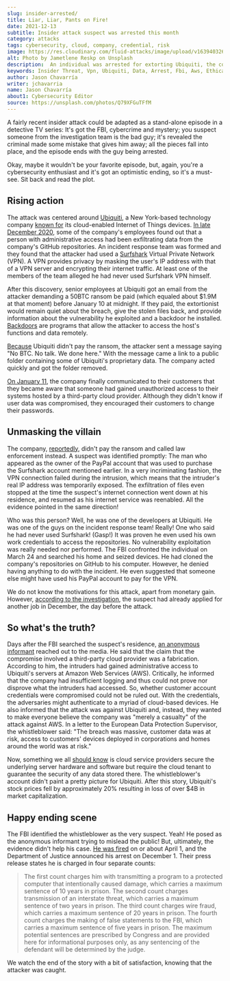 ```yaml
---
slug: insider-arrested/
title: Liar, Liar, Pants on Fire!
date: 2021-12-13
subtitle: Insider attack suspect was arrested this month
category: attacks
tags: cybersecurity, cloud, company, credential, risk
image: https://res.cloudinary.com/fluid-attacks/image/upload/v1639403262/blog/insider-arrested/cover_insider.webp
alt: Photo by Jametlene Reskp on Unsplash
description:  An individual was arrested for extorting Ubiquiti, the company where he worked as a developer. In this post, we narrate the key points of his attack.
keywords: Insider Threat, Vpn, Ubiquiti, Data, Arrest, Fbi, Aws, Ethical Hacking, Pentesting
author: Jason Chavarría
writer: jchavarria
name: Jason Chavarría
about1: Cybersecurity Editor
source: https://unsplash.com/photos/Q79XFGuTFfM
---
```


A fairly recent insider attack could be adapted
as a stand-alone episode in a detective TV series:
It's got the FBI,
cybercrime and mystery;
you suspect someone from the investigation team is the bad guy;
it's revealed the criminal made some mistake that gives him away;
all the pieces fall into place,
and the episode ends with the guy being arrested.

Okay,
maybe it wouldn't be your favorite episode,
but, again,
you're a cybersecurity enthusiast
and it's got an optimistic ending,
so it's a must-see.
Sit back and read the plot.

## Rising action

The attack was centered around [Ubiquiti](https://www.ui.com/),
a New York-based technology company [known for](https://krebsonsecurity.com/2021/03/whistleblower-ubiquiti-breach-catastrophic/)
its cloud-enabled Internet of Things devices.
[In late December 2020](https://www.justice.gov/usao-sdny/press-release/file/1452706/download),
some of the company's employees found out
that a person with administrative access had been exfiltrating data
from the company's GitHub repositories.
An incident response team was formed
and they found
that the attacker had used a [Surfshark](https://surfshark.com/)
Virtual Private Network (VPN).
A VPN provides privacy by masking the user's IP address
with that of a VPN server
and encrypting their internet traffic.
At least one of the members of the team alleged
he had never used Surfshark VPN himself.

After this discovery,
senior employees at Ubiquiti got an email from the attacker
demanding a 50BTC ransom be paid
(which equaled about $1.9M at that moment)
before January 10 at midnight.
If they paid,
the extortionist would remain quiet about the breach,
give the stolen files back,
and provide information about the vulnerability he exploited
and a backdoor he installed.
[Backdoors](https://nvlpubs.nist.gov/nistpubs/SpecialPublications/NIST.SP.800-83r1.pdf)
are programs
that allow the attacker to access the host's functions and data remotely.

[Because](https://www.justice.gov/usao-sdny/press-release/file/1452706/download)
Ubiquiti didn't pay the ransom,
the attacker sent a message saying "No BTC. No talk. We done here."
With the message came a link to a public folder
containing some of Ubiquiti's proprietary data.
The company acted quickly and got the folder removed.

[On January 11](https://twitter.com/pcsecz/status/1348741883695165442),
the company finally communicated to their customers
that they became aware
that someone had gained unauthorized access to their systems
hosted by a third-party cloud provider.
Although they didn't know if user data was compromised,
they encouraged their customers to change their passwords.

## Unmasking the villain

The company,
[reportedly](https://therecord.media/former-ubiquiti-employee-charged-with-hacking-and-extorting-company/),
didn't pay the ransom and called law enforcement instead.
A suspect was identified promptly:
The man who appeared as the owner of the PayPal account
that was used to purchase the Surfshark account mentioned earlier.
In a very incriminating fashion,
the VPN connection failed during the intrusion,
which means that the intruder's real IP address was temporarily exposed.
The exfiltration of files even stopped
at the time the suspect's internet connection went down at his residence,
and resumed as his internet service was reenabled.
All the evidence pointed in the same direction\!

Who was this person?
Well,
he was one of the developers at Ubiquiti.
He was one of the guys on the incident response team\!
Really\!
One who said he had never used Surfshark\!
(Gasp\!)
It was proven
he even used his own work credentials to access the repositories.
No vulnerability exploitation was really needed nor performed.
The FBI confronted the individual on March 24
and searched his home and seized devices.
He had cloned the company's repositories on GitHub to his computer.
However,
he denied having anything to do with the incident.
He even suggested
that someone else might have used his PayPal account to pay for the VPN.

We do not know the motivations for this attack,
apart from monetary gain.
However,
[according to the investigation](https://www.justice.gov/usao-sdny/press-release/file/1452706/download),
the suspect had already applied for another job in December,
the day before the attack.

## So what's the truth?

Days after the FBI searched the suspect's residence,
[an anonymous informant](https://krebsonsecurity.com/2021/03/whistleblower-ubiquiti-breach-catastrophic/)
reached out to the media.
He said
that the claim
that the compromise involved a third-party cloud provider was a fabrication.
According to him,
the intruders had gained administrative access to Ubiquiti's servers
at Amazon Web Services (AWS).
Critically,
he informed that the company had insufficient logging
and thus could not prove nor disprove what the intruders had accessed.
So,
whether customer account credentials were compromised could not be ruled out.
With the credentials,
the adversaries might authenticate to a myriad of cloud-based devices.
He also informed that the attack was against Ubiquiti and,
instead,
they wanted to make everyone believe
the company was "merely a casualty" of the attack against AWS.
In a letter to the European Data Protection Supervisor,
the whistleblower said:
"The breach was massive,
customer data was at risk,
access to customers' devices deployed in corporations
and homes around the world was at risk."

Now,
something we all [should know](../shared-responsibility-model/)
is cloud service providers secure the underlying server hardware and software
but require the cloud tenant
to guarantee the security of any data stored there.
The whistleblower's account didn't paint a pretty picture for Ubiquiti.
After this story,
Ubiquiti's stock prices fell by approximately 20%
resulting in loss of over $4B in market capitalization.

## Happy ending scene

The FBI identified the whistleblower as the very suspect.
Yeah\!
He posed as the anonymous informant trying to mislead the public\!
But,
ultimately,
the evidence didn't help his case.
[He was fired](https://www.justice.gov/usao-sdny/press-release/file/1452706/download)
on or about April 1,
and the Department of Justice announced his arrest on December 1.
Their press release states he is charged in four separate counts:

> The first count charges him
> with transmitting a program to a protected computer
> that intentionally caused damage,
> which carries a maximum sentence of 10 years in prison.
> The second count charges transmission of an interstate threat,
> which carries a maximum sentence of two years in prison.
> The third count charges wire fraud,
> which carries a maximum sentence of 20 years in prison.
> The fourth count charges the making of false statements to the FBI,
> which carries a maximum sentence of five years in prison.
> The maximum potential sentences are prescribed by Congress
> and are provided here for informational purposes only,
> as any sentencing of the defendant will be determined by the judge.

We watch the end of the story with a bit of satisfaction,
knowing that the attacker was caught.
